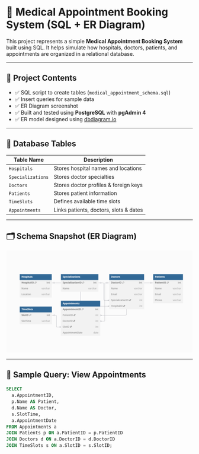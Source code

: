 # 🏥 Medical Appointment Booking System (SQL + ER Diagram)

This project represents a simple **Medical Appointment Booking System** built using SQL. It helps simulate how hospitals, doctors, patients, and appointments are organized in a relational database.

---

## 📁 Project Contents

- ✅ SQL script to create tables (`medical_appointment_schema.sql`)
- ✅ Insert queries for sample data
- ✅ ER Diagram screenshot
- ✅ Built and tested using **PostgreSQL** with **pgAdmin 4**
- ✅ ER model designed using [dbdiagram.io](https://dbdiagram.io)

---

## 📌 Database Tables

| Table Name       | Description                              |
|------------------|------------------------------------------|
| `Hospitals`      | Stores hospital names and locations      |
| `Specializations`| Stores doctor specialties                |
| `Doctors`        | Stores doctor profiles & foreign keys    |
| `Patients`       | Stores patient information               |
| `TimeSlots`      | Defines available time slots             |
| `Appointments`   | Links patients, doctors, slots & dates   |

---

## 🗂️ Schema Snapshot (ER Diagram)

![ER Diagram](https://github.com/Ankitatiwary21/medical-appointment-sql/blob/main/Screenshot_20250623_080456.png)

---

## 🧪 Sample Query: View Appointments

```sql
SELECT 
  a.AppointmentID, 
  p.Name AS Patient, 
  d.Name AS Doctor, 
  s.SlotTime, 
  a.AppointmentDate
FROM Appointments a
JOIN Patients p ON a.PatientID = p.PatientID
JOIN Doctors d ON a.DoctorID = d.DoctorID
JOIN TimeSlots s ON a.SlotID = s.SlotID;
